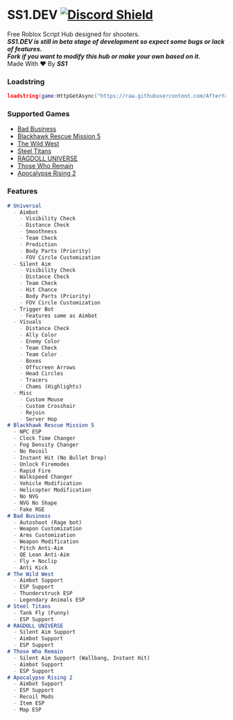 # SS1.DEV [![Discord Shield](https://discordapp.com/api/guilds/958056630321303602/widget.png)](https://discord.gg/Sgkyy2sr39)
Free Roblox Script Hub designed for shooters.  
***SS1.DEV is still in beta stage of development so expect some bugs or lack of features.***  
***Fork if you want to modify this hub or make your own based on it.***  
Made With :heart: By ***SS1***  
### Loadstring
```lua
loadstring(game:HttpGetAsync("https://raw.githubusercontent.com/AfterYamaoak/SS1.DEV/main/Loader.lua"))()
```
### Supported Games
- [Bad Business](https://www.roblox.com/games/3233893879/)
- [Blackhawk Rescue Mission 5](https://www.roblox.com/games/2916899287/)
- [The Wild West](https://www.roblox.com/games/2317712696/)
- [Steel Titans](https://www.roblox.com/games/4746041618/)
- [RAGDOLL UNIVERSE](https://www.roblox.com/games/1466995005/)
- [Those Who Remain](https://www.roblox.com/games/488667523/)
- [Apocalypse Rising 2](https://www.roblox.com/games/863266079/)
### Features
```markdown
# Universal
  - Aimbot
    - Visibility Check
    - Distance Check
    - Smoothness
    - Team Check
    - Prediction
    - Body Parts (Priority)
    - FOV Circle Customization
  - Silent Aim
    - Visibility Check
    - Distance Check
    - Team Check
    - Hit Chance
    - Body Parts (Priority)
    - FOV Circle Customization
  - Trigger Bot
    - Features same as Aimbot
  - Visuals
    - Distance Check
    - Ally Color
    - Enemy Color
    - Team Check
    - Team Color
    - Boxes
    - Offscreen Arrows
    - Head Circles
    - Tracers
    - Chams (Highlights)
  - Misc
    - Custom Mouse
    - Custom Crosshair
    - Rejoin
    - Server Hop
# Blackhawk Rescue Mission 5
  - NPC ESP
  - Clock Time Changer
  - Fog Density Changer
  - No Recoil
  - Instant Hit (No Bullet Drop)
  - Unlock Firemodes
  - Rapid Fire
  - Walkspeed Changer
  - Vehicle Modification
  - Helicopter Modification
  - No NVG
  - NVG No Shape
  - Fake RGE
# Bad Business
  - Autoshoot (Rage bot)
  - Weapon Customization
  - Arms Customization
  - Weapon Modification
  - Pitch Anti-Aim
  - QE Lean Anti-Aim
  - Fly + Noclip
  - Anti Kick
# The Wild West
  - Aimbot Support
  - ESP Support
  - Thunderstruck ESP
  - Legendary Animals ESP
# Steel Titans
  - Tank Fly (Funny)
  - ESP Support
# RAGDOLL UNIVERSE
  - Silent Aim Support
  - Aimbot Support
  - ESP Support
# Those Who Remain
  - Silent Aim Support (Wallbang, Instant Hit)
  - Aimbot Support
  - ESP Support
# Apocalypse Rising 2
  - Aimbot Support
  - ESP Support
  - Recoil Mods
  - Item ESP
  - Map ESP
```

